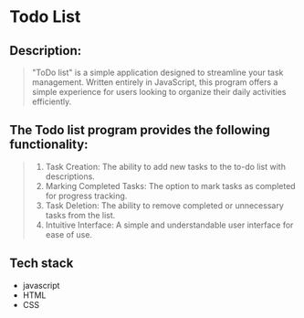 # Todo List

## Description: 
>"ToDo list" is a simple application designed to streamline your task management. 
Written entirely in JavaScript, this program offers a simple experience for users looking to organize their daily activities efficiently.

## The Todo list program provides the following functionality:
>1. Task Creation: The ability to add new tasks to the to-do list with descriptions.
>2. Marking Completed Tasks: The option to mark tasks as completed for progress tracking.
>3. Task Deletion: The ability to remove completed or unnecessary tasks from the list.
>4. Intuitive Interface: A simple and understandable user interface for ease of use.

## Tech stack
* javascript
* HTML
* CSS
